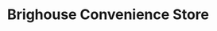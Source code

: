 ---
title: "Brighouse Convenience Store"
url: /brighouse/brighouse-convenience-store/
shop: Lebensmittel
---